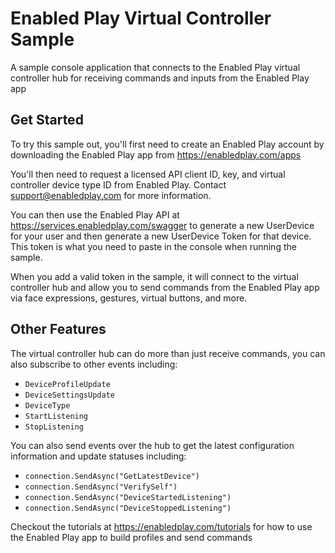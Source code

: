 # Enabled Play Virtual Controller Sample
A sample console application that connects to the Enabled Play virtual controller hub for receiving commands and inputs from the Enabled Play app

## Get Started

To try this sample out, you'll first need to create an Enabled Play account by downloading the Enabled Play app from https://enabledplay.com/apps


You'll then need to request a licensed API client ID, key, and virtual controller device type ID from Enabled Play. Contact support@enabledplay.com for more information.

You can then use the Enabled Play API at https://services.enabledplay.com/swagger to generate a new UserDevice for your user and then generate a new UserDevice Token for that device. This token is what you need to paste in the console when running the sample.

When you add a valid token in the sample, it will connect to the virtual controller hub and allow you to send commands from the Enabled Play app via face expressions, gestures, virtual buttons, and more.

## Other Features

The virtual controller hub can do more than just receive commands, you can also subscribe to other events including:
- `DeviceProfileUpdate`
- `DeviceSettingsUpdate`
- `DeviceType`
- `StartListening`
- `StopListening`

You can also send events over the hub to get the latest configuration information and update statuses including:

- `connection.SendAsync("GetLatestDevice")`
- `connection.SendAsync("VerifySelf")`
- `connection.SendAsync("DeviceStartedListening")`
- `connection.SendAsync("DeviceStoppedListening")`

Checkout the tutorials at https://enabledplay.com/tutorials for how to use the Enabled Play app to build profiles and send commands
